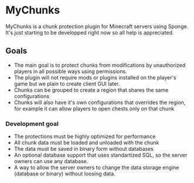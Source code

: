 # MyChunks
MyChunks is a chunk protection plugin for Minecraft servers using Sponge. It's just starting to be developped right now so all help is appreciated.

## Goals
* The main goal is to protect chunks from modifications by unauthorized players in all possible ways using permissions.
* The plugin will not require mods or plugins installed on the player's game but we plain to create client GUI later.
* Chunks can be grouped to create a region that shares the same configurations
* Chunks will also have it's own configurations that overrides the region, for example it can allow players to open chests only on that chunk

### Development goal
* The protections must be highly optimized for performance
* All chunk data must be loaded and unloaded with the chunk
* The data must be saved in binary form without databases
* An optional database support that uses standartized SQL, so the server owners can use any database.
* A way to allow the server owners to change the data storage engine (database or binary) without loosing data.
